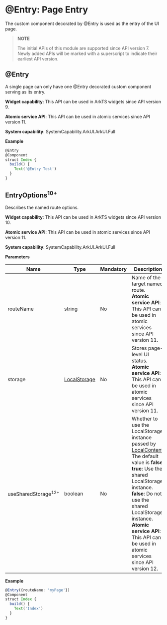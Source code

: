 # @Entry: Page Entry

<!--Kit: ArkUI-->
<!--Subsystem: ArkUI-->
<!--Owner: @jiyujia926-->
<!--Designer: @s10021109-->
<!--Tester: @TerryTsao-->
<!--Adviser: @zhang_yixin13-->

The custom component decorated by @Entry is used as the entry of the UI page.

> **NOTE**
>
> The initial APIs of this module are supported since API version 7. Newly added APIs will be marked with a superscript to indicate their earliest API version.

## @Entry

A single page can only have one @Entry decorated custom component serving as its entry.

**Widget capability**: This API can be used in ArkTS widgets since API version 9.

**Atomic service API**: This API can be used in atomic services since API version 11.

**System capability**: SystemCapability.ArkUI.ArkUI.Full

**Example**

```ts
@Entry
@Component
struct Index {
  build() {
    Text('@Entry Test')
  }
}
```

## EntryOptions<sup>10+</sup>

Describes the named route options.

**Widget capability**: This API can be used in ArkTS widgets since API version 10.

**Atomic service API**: This API can be used in atomic services since API version 11.

**System capability**: SystemCapability.ArkUI.ArkUI.Full

**Parameters**

| Name                        | Type                                                        | Mandatory| Description                                                        |
| ------------------------------ | ------------------------------------------------------------ | ---- | ------------------------------------------------------------ |
| routeName                      | string                                                       | No  | Name of the target named route.<br>**Atomic service API**: This API can be used in atomic services since API version 11.|
| storage                        | [LocalStorage](../../../ui/state-management/arkts-localstorage.md) | No  | Stores page-level UI status.<br>**Atomic service API**: This API can be used in atomic services since API version 11.|
| useSharedStorage<sup>12+</sup> | boolean                                                      | No  | Whether to use the LocalStorage instance passed by [LocalContent](../arkts-apis-window-WindowStage.md#loadcontent9). The default value is **false**. **true**: Use the shared LocalStorage instance. **false**: Do not use the shared LocalStorage instance.<br>**Atomic service API**: This API can be used in atomic services since API version 12.|

**Example**

```ts
@Entry({routeName: 'myPage'})
@Component
struct Index {
  build() {
    Text('Index')
  }
}
```
